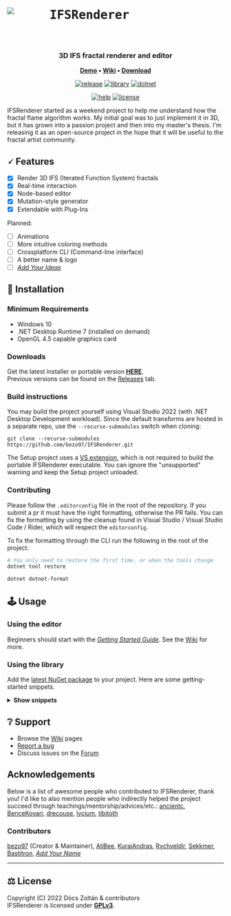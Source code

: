 ﻿<h1>
    <img align="left" src="https://github.com/bezo97/IFSRenderer/raw/master/Assets/icon_128.png">
    <p align="center"><samp>IFSRenderer</samp>&emsp;&emsp;&emsp;&emsp;&emsp;</p>
</h1>
<br/>
<h3 align="center">
	3D IFS fractal renderer and editor
</h3>
<p align="center">
	<strong>
		<a href="https://www.youtube.com/watch?v=R5YWiZQUadE">Demo</a>
		•
		<a href="https://github.com/bezo97/IFSRenderer/wiki">Wiki</a>
		•
		<a href="https://github.com/bezo97/IFSRenderer/releases/latest">Download</a>
	</strong>
</p>
<div align="center" markdown="1">

[![release](https://img.shields.io/github/v/release/bezo97/IFSRenderer?include_prereleases&sort=semver)](https://github.com/bezo97/IFSRenderer/releases/latest)
[![library](https://img.shields.io/nuget/vpre/IFSEngine?label=library)](https://www.nuget.org/packages/IFSEngine/)
[![dotnet](https://img.shields.io/badge/.NET%207-WPF-blueviolet)]()  

[![help](https://img.shields.io/github/issues/bezo97/IFSRenderer/help-wanted)](https://github.com/bezo97/IFSRenderer/issues)
[![license](https://img.shields.io/github/license/bezo97/IFSRenderer)](/LICENSE)

</div>

IFSRenderer started as a weekend project to help me understand how the fractal flame algorithm works. 
My initial goal was to just implement it in 3D, but it has grown into a passion project and then into my master's thesis. 
I'm releasing it as an open-source project in the hope that it will be useful to the fractal artist community.

## 🗸 Features
- [x] Render 3D IFS (Iterated Function System) fractals
- [x] Real-time interaction
- [x] Node-based editor
- [x] Mutation-style generator 
- [x] Extendable with Plug-Ins

Planned:
- [ ] Animations
- [ ] More intuitive coloring methods
- [ ] Crossplatform CLI (Command-line interface)
- [ ] A better name & logo
- [ ] [*Add Your Ideas*](https://github.com/bezo97/IFSRenderer/discussions/categories/ideas)

## 📀 Installation

### Minimum Requirements
- Windows 10
- .NET Desktop Runtime 7 (installed on demand)
- OpenGL 4.5 capable graphics card

### Downloads
Get the latest installer or portable version **[HERE](https://github.com/bezo97/IFSRenderer/releases/latest)**.  
Previous versions can be found on the [Releases](https://github.com/bezo97/IFSRenderer/releases) tab.

### Build instructions
You may build the project yourself using Visual Studio 2022 (with .NET Desktop Development workload).
Since the default transforms are hosted in a separate repo, use the `--recurse-submodules` switch when cloning:  
```
git clone --recurse-submodules https://github.com/bezo97/IFSRenderer.git
```
The Setup project uses a [VS extension](https://marketplace.visualstudio.com/items?itemName=VisualStudioClient.MicrosoftVisualStudio2022InstallerProjects), 
which is not required to build the portable IFSRenderer executable. You can ignore the "unsupported" warning and keep the Setup project unloaded.

### Contributing

Please follow the `.editorconfig` file in the root of the repository. If you submit a pr it must have the right formatting, otherwise the PR fails. You can fix the formatting by using the cleanup found in Visual Studio / Visual Studio Code / Rider, which will respect the `editorconfig`.

To fix the formatting through the CLI run the following in the root of the project:

```bash
# You only need to restore the first time, or when the tools change
dotnet tool restore

dotnet dotnet-format
```

## 🕹️ Usage

### Using the editor

Beginners should start with the *[Getting Started Guide](https://github.com/bezo97/IFSRenderer/wiki/Getting-Started-Guide)*. See the [Wiki](https://github.com/bezo97/IFSRenderer/wiki) for more.

### Using the library
Add the [latest NuGet package](https://www.nuget.org/packages/IFSEngine/) to your project. Here are some getting-started snippets.
<details>
<summary><b>Show snippets</b></summary>

Generate a random fractal:

```csharp
//Initialize
using RendererGL renderer = new(graphicsContext);
renderer.Initialize(loadedTransforms);
Generator generator = new(loadedTransforms);
//Generate fractal
IFS fractal = generator.GenerateOne(new GeneratorOptions{ });
fractal.ImageResolution = new Size(1920, 1080);
//Render
renderer.LoadParams(fractal);
renderer.DispatchCompute();
renderer.RenderImage();
//Save HDR image
var histogramData = await renderer.ReadHistogramData();
using var fstream = File.Create(path);
OpenEXR.WriteStream(fstream, histogramData);

```

Modify a fractal programmatically:
```csharp
//Load from file
IFS myFractal1 = IfsSerializer.LoadJson("myFractal1.ifsjson", loadedTransforms, true);
//Change params
Iterator selected = myFractal1.Iterators.First(i => i.Opacity == 0);
Iterator duplicated = myFractal1.DuplicateIterator(selected);
duplicated.Opacity = 1;
duplicated.TransformVariables["Strength"] = 10.0;
//Save to file
IfsSerializer.SaveJson(myFractal1, "myFractal1.ifsjson");
```

Render images:
```csharp
for (double i = 0.0; i <= 1.0; i += 0.1)
{
    selectedIterator.TransformVariables["weight"] = i;
    renderer.InvalidateParams();
    renderer.DispatchCompute();
    renderer.RenderImage();
    var image = await renderer.ReadPixelData();
    myRenderedImages.Add(image);
}
```
Alternatively, image data can be written directly to a bitmap:
```csharp
await renderer.CopyPixelDataToBitmap(myBitmapPtr);
```
</details>

## ❔ Support
- Browse the [Wiki](https://github.com/bezo97/IFSRenderer/wiki) pages
- [Report a bug](https://github.com/bezo97/IFSRenderer/issues/new?assignees=&labels=&template=bug_report.md)
- Discuss issues on the [Forum](https://github.com/bezo97/IFSRenderer/discussions)

##  Acknowledgements
Below is a list of awesome people who contributed to IFSRenderer, thank you!
I'd like to also mention people who indirectly helped the project succeed through teachings/mentorship/advices/etc.: 
[ancientc](https://github.com/ancientc), [BenceKovari](https://github.com/BenceKovari), [drecouse](https://github.com/drecouse), [lycium](https://github.com/lycium), [tibitoth](https://github.com/tibitoth)
### Contributors
[bezo97](https://github.com/bezo97) (Creator & Maintainer), [AliBee](https://github.com/BenjaminBako), [KuraiAndras](https://github.com/KuraiAndras), [Rychveldir](https://www.deviantart.com/rychveldir), [Sekkmer](https://github.com/TiborDravecz), [Bastitron](https://github.com/Bastitron), [*Add Your Name*](https://github.com/bezo97/IFSRenderer/fork)

---

## ⚖️ License
Copyright (C) 2022 Dócs Zoltán & contributors  
IFSRenderer is licensed under [**GPLv3**](/LICENSE).
